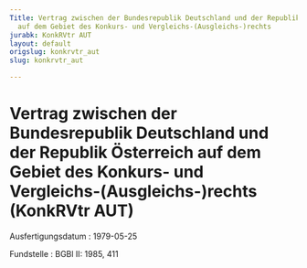 ```yaml
---
Title: Vertrag zwischen der Bundesrepublik Deutschland und der Republik Österreich
  auf dem Gebiet des Konkurs- und Vergleichs-(Ausgleichs-)rechts
jurabk: KonkRVtr AUT
layout: default
origslug: konkrvtr_aut
slug: konkrvtr_aut

---
```


# Vertrag zwischen der Bundesrepublik Deutschland und der Republik Österreich auf dem Gebiet des Konkurs- und Vergleichs-(Ausgleichs-)rechts (KonkRVtr AUT)

Ausfertigungsdatum
:   1979-05-25

Fundstelle
:   BGBl II: 1985, 411

